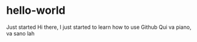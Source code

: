# hello-world
Just started
Hi there, I just started to learn how to use Github
Qui va piano, va sano lah
